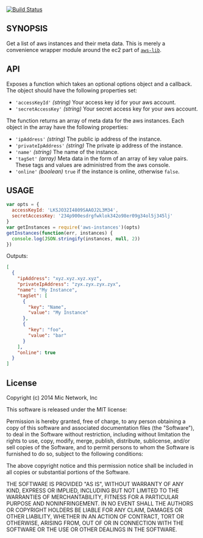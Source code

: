 [![Build Status](https://travis-ci.org/micnews/aws-instances.svg?branch=master)](https://travis-ci.org/micnews/aws-instances)

## SYNOPSIS
Get a list of aws instances and their meta data. This is merely a convenience wrapper module around the ec2 part of [`aws-lib`](https://github.com/livelycode/aws-lib).

## API
Exposes a function which takes an optional options object and a callback. The object should have the following properties set:

* `'accessKeyId'` *(string)* Your access key id for your aws account.
* `'secretAccessKey'` *(string)* Your secret access key for your aws account.

The function returns an array of meta data for the aws instances. Each object in the array have the following properties:

* `'ipAddress'` *(string)* The public ip address of the instance.
* `'privateIpAddress'` *(string)* The private ip address of the instance.
* `'name'` *(string)* The name of the instance.
* `'tagSet'` *(array)* Meta data in the form of an array of key value pairs. These tags and values are administred from the aws console.
* `'online'` *(boolean)* `true` if the instance is online, otherwise `false`.

## USAGE
```js
var opts = {
  accessKeyId: 'LKSJO32I4809SAAOJ2L3M34',
  secretAccessKey: '234p900esdrgfwklok342o98er09g34ol5j345lj'
}
var getInstances = require('aws-instances')(opts)
getInstances(function(err, instances) {
  console.log(JSON.stringify(instances, null, 2))
})
```

Outputs:

```json
[
  {
    "ipAddress": "xyz.xyz.xyz.xyz",
    "privateIpAddress": "zyx.zyx.zyx.zyx",
    "name": "My Instance",
    "tagSet": [
      {
        "key": "Name",
        "value": "My Instance"
      },
      {
        "key": "foo",
        "value": "bar"
      }
    ],
    "online": true
  }
]
```

## License

Copyright (c) 2014 Mic Network, Inc

This software is released under the MIT license:

Permission is hereby granted, free of charge, to any person obtaining a copy of this software and associated documentation files (the "Software"), to deal in the Software without restriction, including without limitation the rights to use, copy, modify, merge, publish, distribute, sublicense, and/or sell copies of the Software, and to permit persons to whom the Software is furnished to do so, subject to the following conditions:

The above copyright notice and this permission notice shall be included in all copies or substantial portions of the Software.

THE SOFTWARE IS PROVIDED "AS IS", WITHOUT WARRANTY OF ANY KIND, EXPRESS OR IMPLIED, INCLUDING BUT NOT LIMITED TO THE WARRANTIES OF MERCHANTABILITY, FITNESS FOR A PARTICULAR PURPOSE AND NONINFRINGEMENT. IN NO EVENT SHALL THE AUTHORS OR COPYRIGHT HOLDERS BE LIABLE FOR ANY CLAIM, DAMAGES OR OTHER LIABILITY, WHETHER IN AN ACTION OF CONTRACT, TORT OR OTHERWISE, ARISING FROM, OUT OF OR IN CONNECTION WITH THE SOFTWARE OR THE USE OR OTHER DEALINGS IN THE SOFTWARE.
